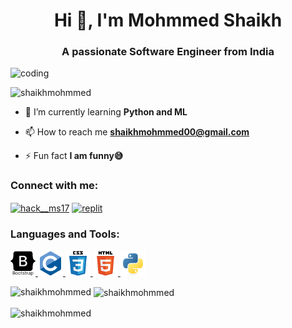 <h1 align="center">Hi 👋, I'm Mohmmed Shaikh</h1>
<h3 align="center">A passionate Software Engineer from India</h3>

<img algin="right" alt="coding" width="400" src="https://i.pinimg.com/originals/e8/f4/53/e8f453469a3ec97ecd354df465d73913.gif">

<p align="left"> <img src="https://komarev.com/ghpvc/?username=shaikhmohmmed&label=Profile%20views&color=0e75b6&style=flat" alt="shaikhmohmmed" /> </p>

- 🌱 I’m currently learning **Python and ML**

- 📫 How to reach me **shaikhmohmmed00@gmail.com**

- ⚡ Fun fact **I am funny😅**

<h3 align="left">Connect with me:</h3>
<p align="left">
<a href="https://instagram.com/hack__ms17" target="blank"><img align="center" src="https://raw.githubusercontent.com/rahuldkjain/github-profile-readme-generator/master/src/images/icons/Social/instagram.svg" alt="hack__ms17" height="30" width="40" /></a>
<a href="https://www.codechef.com/users/replit" target="blank"><img align="center" src="https://cdn.jsdelivr.net/npm/simple-icons@3.1.0/icons/codechef.svg" alt="replit" height="30" width="40" /></a>
</p>

<h3 align="left">Languages and Tools:</h3>
<p align="left"> <a href="https://getbootstrap.com" target="_blank" rel="noreferrer"> <img src="https://raw.githubusercontent.com/devicons/devicon/master/icons/bootstrap/bootstrap-plain-wordmark.svg" alt="bootstrap" width="40" height="40"/> </a> <a href="https://www.cprogramming.com/" target="_blank" rel="noreferrer"> <img src="https://raw.githubusercontent.com/devicons/devicon/master/icons/c/c-original.svg" alt="c" width="40" height="40"/> </a> <a href="https://www.w3schools.com/css/" target="_blank" rel="noreferrer"> <img src="https://raw.githubusercontent.com/devicons/devicon/master/icons/css3/css3-original-wordmark.svg" alt="css3" width="40" height="40"/> </a> <a href="https://www.w3.org/html/" target="_blank" rel="noreferrer"> <img src="https://raw.githubusercontent.com/devicons/devicon/master/icons/html5/html5-original-wordmark.svg" alt="html5" width="40" height="40"/> </a> <a href="https://www.python.org" target="_blank" rel="noreferrer"> <img src="https://raw.githubusercontent.com/devicons/devicon/master/icons/python/python-original.svg" alt="python" width="40" height="40"/> </a> </p>

<p><img align="left" src="https://github-readme-stats.vercel.app/api/top-langs?username=shaikhmohmmed&show_icons=true&locale=en&layout=compact" alt="shaikhmohmmed" /></p>

<p>&nbsp;<img align="center" src="https://github-readme-stats.vercel.app/api?username=shaikhmohmmed&show_icons=true&locale=en" alt="shaikhmohmmed" /></p>

<p><img align="center" src="https://github-readme-streak-stats.herokuapp.com/?user=shaikhmohmmed&" alt="shaikhmohmmed" /></p>
